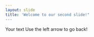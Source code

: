 ```yaml
---
layout: slide
title: 'Welcome to our second slide!"
---
```

Your text
Use the left arrow to go back!
